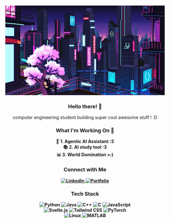 
<!-- Banner GIF -->
<p align="center">
  <img 
    src="hero.gif" 
    alt="Banner GIF" 
    width="800"
  />
</p>

<h3 align="center">Hello there! 👋</h3>
<p align="center">
computer engineering student building super cool awesome stuff ! :D
</p>

<h3 align="center">What I'm Working On 🚀</h3>
<p align="center">
  🤖 <b>1. Agentic AI Assistant :3 <br>
  📚 <b>2. AI study tool :3 <br>
  📊 <b>3. World Domination >:) </b>  
</p>


<!-- Social Media Links -->
<h3 align="center">Connect with Me</h3>
<p align="center">
  <!-- LinkedIn -->
  <a href="https://www.linkedin.com/in/yassin-lahrime" target="_blank">
    <img src="https://img.shields.io/badge/LinkedIn-%230077B5.svg?&style=for-the-badge&logo=linkedin&logoColor=white" alt="LinkedIn"/>
  </a>
  <!-- Portfolio -->
  <a href="https://yassinlahrime.com" target="_blank">
    <img src="https://img.shields.io/badge/Portfolio-%23000000.svg?&style=for-the-badge&logo=firefox&logoColor=white" alt="Portfolio"/>
  </a>
</p>


<!-- Tech Stack -->
<h3 align="center">Tech Stack</h3>
<p align="center">
  <!-- Programming Languages -->
  <img src="https://img.shields.io/badge/-Python-3776AB?style=for-the-badge&logo=python&logoColor=white" alt="Python" style="display:inline-block;"/>
  <img src="https://img.shields.io/badge/-Java-007396?style=for-the-badge&logo=java&logoColor=white" alt="Java" style="display:inline-block;"/>
  <img src="https://img.shields.io/badge/-C++-00599C?style=for-the-badge&logo=c%2B%2B&logoColor=white" alt="C++" style="display:inline-block;"/>
  <img src="https://img.shields.io/badge/-C-00599C?style=for-the-badge&logo=c&logoColor=white" alt="C" style="display:inline-block;"/>
  <img src="https://img.shields.io/badge/-JavaScript-F7DF1E?style=for-the-badge&logo=javascript&logoColor=black" alt="JavaScript" style="display:inline-block;"/>

  <br>

  <!-- Frameworks & Libraries -->
  <img src="https://img.shields.io/badge/-Svelte-FF3E00?style=for-the-badge&logo=svelte&logoColor=white" alt="Svelte.js" style="display:inline-block;"/>
  <img src="https://img.shields.io/badge/-Tailwind%20CSS-06B6D4?style=for-the-badge&logo=tailwind-css&logoColor=white" alt="Tailwind CSS" style="display:inline-block;"/>
  <img src="https://img.shields.io/badge/-Pytorch-EE4C2C?style=for-the-badge&logo=pytorch&logoColor=white" alt="PyTorch" style="display:inline-block;"/>

  <br>

  <!-- Tools & Platforms -->
  <img src="https://img.shields.io/badge/-Linux-FCC624?style=for-the-badge&logo=linux&logoColor=black" alt="Linux" style="display:inline-block;"/>
  <img src="https://img.shields.io/badge/-MATLAB-0076A8?style=for-the-badge&logo=mathworks&logoColor=white" alt="MATLAB" style="display:inline-block;"/>
</p>

